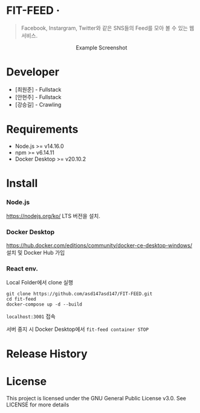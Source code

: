 # FIT-FEED &middot; 
> Facebook, Instargram, Twitter와 같은 SNS들의 Feed를 모아 볼 수 있는 웹 서비스.

<div align=center>
  Example Screenshot
</div>

# Developer
* [최원준] - Fullstack
* [안현주] - Fullstack
* [강승길] - Crawling

# Requirements
* Node.js >= v14.16.0
* npm >= v6.14.11
* Docker Desktop >= v20.10.2

# Install
### Node.js
https://nodejs.org/ko/ LTS 버전을 설치.
### Docker Desktop
https://hub.docker.com/editions/community/docker-ce-desktop-windows/ 설치 및 Docker Hub 가입

### React env.
Local Folder에서 clone 실행
```
git clone https://github.com/asd147asd147/FIT-FEED.git
cd fit-feed
docker-compose up -d --build
```
`localhost:3001` 접속

서버 중지 시 Docker Desktop에서 `fit-feed container STOP`

# Release History


# License
This project is licensed under the GNU General Public License v3.0. See LICENSE for more details
